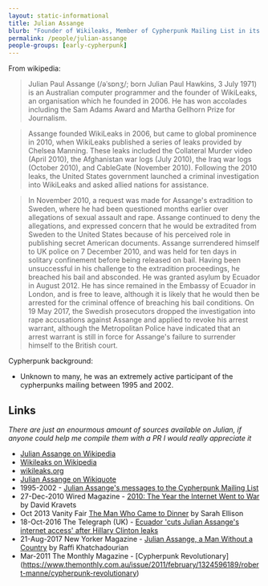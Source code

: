 ```yaml
---
layout: static-informational
title: Julian Assange
blurb: "Founder of Wikileaks, Member of Cypherpunk Mailing List in its heyday"
permalink: /people/julian-assange
people-groups: [early-cypherpunk]
---
```


From wikipedia:

>Julian Paul Assange (/əˈsɒnʒ/; born Julian Paul Hawkins, 3 July 1971) is an Australian computer programmer and the founder of WikiLeaks, an organisation which he founded in 2006. He has won accolades including the Sam Adams Award and Martha Gellhorn Prize for Journalism.

> Assange founded WikiLeaks in 2006, but came to global prominence in 2010, when WikiLeaks published a series of leaks provided by Chelsea Manning. These leaks included the Collateral Murder video (April 2010), the Afghanistan war logs (July 2010), the Iraq war logs (October 2010), and CableGate (November 2010). Following the 2010 leaks, the United States government launched a criminal investigation into WikiLeaks and asked allied nations for assistance.

> In November 2010, a request was made for Assange's extradition to Sweden, where he had been questioned months earlier over allegations of sexual assault and rape. Assange continued to deny the allegations, and expressed concern that he would be extradited from Sweden to the United States because of his perceived role in publishing secret American documents. Assange surrendered himself to UK police on 7 December 2010, and was held for ten days in solitary confinement before being released on bail. Having been unsuccessful in his challenge to the extradition proceedings, he breached his bail and absconded. He was granted asylum by Ecuador in August 2012. He has since remained in the Embassy of Ecuador in London, and is free to leave, although it is likely that he would then be arrested for the criminal offence of breaching his bail conditions. On 19 May 2017, the Swedish prosecutors dropped the investigation into rape accusations against Assange and applied to revoke his arrest warrant, although the Metropolitan Police have indicated that an arrest warrant is still in force for Assange's failure to surrender himself to the British court.


Cypherpunk background:

- Unknown to many, he was an extremely active participant of the cypherpunks mailing between 1995 and 2002.

## Links

*There are just an enourmous amount of sources available on Julian, if anyone could help me compile them with a PR I would really appreciate it*

* [Julian Assange on Wikipedia](https://en.wikipedia.org/wiki/Julian_Assange)
* [Wikileaks on Wikipedia](https://en.wikipedia.org/wiki/WikiLeaks)
* [wikileaks.org](https://wikileaks.org/)
* [Julian Assange on Wikiquote](https://en.wikiquote.org/wiki/Julian_Assange)
* 1995-2002 - [Julian Assange's messages to the Cypherpunk Mailing List](https://cryptome.org/0001/assange-cpunks.htm)
* 27-Dec-2010 Wired Magazine - [2010: The Year the Internet Went to War](https://www.wired.com/2010/12/internet-war/) by David Kravets
* Oct 2013 Vanity Fair [The Man Who Came to Dinner](https://www.vanityfair.com/news/politics/2013/10/julian-assange-hideout-ecuador) by Sarah Ellison
* 18-Oct-2016 The Telegraph (UK) - [Ecuador 'cuts Julian Assange's internet access' after Hillary Clinton leaks](http://www.telegraph.co.uk/news/2016/10/18/ecuador-cuts-julian-assanges-internet-access-after-hillary-clint/)
* 21-Aug-2017 New Yorker Magazine - [Julian Assange, a Man Without a Country](http://www.newyorker.com/magazine/2017/08/21/julian-assange-a-man-without-a-country) by Raffi Khatchadourian
* Mar-2011 The Monthly Magazine - [Cypherpunk Revolutionary] (https://www.themonthly.com.au/issue/2011/february/1324596189/robert-manne/cypherpunk-revolutionary)
